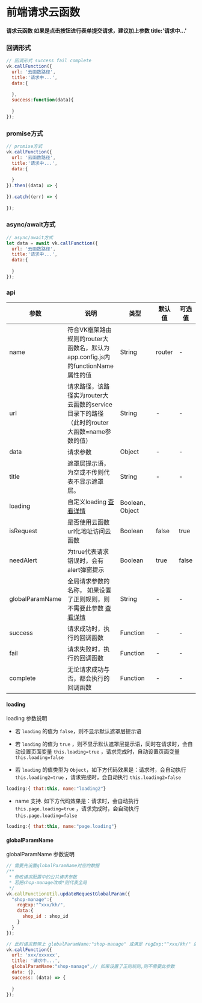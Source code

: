 # 前端请求云函数

#### 请求云函数 如果是点击按钮进行表单提交请求，建议加上参数 title:'请求中...'

### 回调形式 

```js
// 回调形式 success fail complete
vk.callFunction({
  url: '云函数路径',
  title:'请求中...',
  data:{
    
  },
  success:function(data){
    
  }
});
```

### promise方式

```js
// promise方式
vk.callFunction({
  url: '云函数路径',
  title:'请求中...',
  data:{
    
  }
}).then((data) => {
  
}).catch((err) => {
  
});
```

### async/await方式

```js
// async/await方式
let data = await vk.callFunction({
  url: '云函数路径',
  title:'请求中...',
  data:{
    
  }
});
``` 


### api

| 参数             | 说明                           | 类型    | 默认值  | 可选值 |
|------------------|-------------------------------|---------|--------|-------|
| name             | 符合VK框架路由规则的router大函数名，默认为app.config.js内的functionName属性的值 | String  | router | -  |
| url              | 请求路径，该路径实为router大云函数的service目录下的路径（此时的router大函数=name参数的值） | String | - | - |
| data             | 请求参数 | Object  | - | -  |
| title            | 遮罩层提示语，为空或不传则代表不显示遮罩层。 | String  | - | -  |
| loading          | 自定义loading [查看详情](#loading) | Boolean、Object  |
| isRequest        | 是否使用云函数url化地址访问云函数 | Boolean  | false | true |
| needAlert        | 为true代表请求错误时，会有alert弹窗提示 | Boolean  | true | false |
| globalParamName  | 全局请求参数的名称， 如果设置了正则规则，则不需要此参数  [查看详情](#globalparamname)  | String  | - | - |
| success          | 请求成功时，执行的回调函数 | Function  | - | - |
| fail             | 请求失败时，执行的回调函数 | Function  | - | - |
| complete         | 无论请求成功与否，都会执行的回调函数 | Function  | - | - |

#### loading

loading 参数说明

* 若 `loading` 的值为 `false`，则不显示默认遮罩层提示语

* 若 `loading` 的值为 `true` ，则不显示默认遮罩层提示语，同时在请求时，会自动设置页面变量 `this.loading=true` ，请求完成时，自动设置页面变量 `this.loading=false`

* 若 `loading` 的值类型为 `Object`，如下方代码效果是：请求时，会自动执行 `this.loading2=true` ，请求完成时，会自动执行 `this.loading2=false`

```js
loading:{ that:this, name:"loading2"}
```

* name 支持. 如下方代码效果是：请求时，会自动执行 `this.page.loading=true` ，请求完成时，会自动执行 `this.page.loading=false`

```js
loading:{ that:this, name:"page.loading"}
```


#### globalParamName

globalParamName 参数说明

```js
// 需要先设置globalParamName对应的数据
/**
 * 修改请求配置中的公共请求参数
 * 若把shop-manage改成*则代表全局
 */
vk.callFunctionUtil.updateRequestGlobalParam({
  "shop-manage":{
    regExp:"^xxx/kh/",
    data:{
      shop_id : shop_id
    }
  }
});

// 此时请求若带上 globalParamName:"shop-manage" 或满足 regExp:"^xxx/kh/" 的正则规则，则请求参数会自动带上 shop_id
vk.callFunction({
  url: 'xxx/xxxxxx',
  title: '请求中...',
  globalParamName:"shop-manage",// 如果设置了正则规则,则不需要此参数
  data: {},
  success: (data) => {
    
  }
});
```